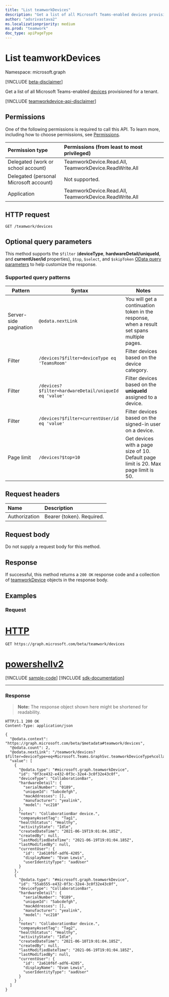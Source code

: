 ```yaml
---
title: "List teamworkDevices"
description: "Get a list of all Microsoft Teams-enabled devices provisioned for a tenant."
author: "adsrivastava2"
ms.localizationpriority: medium
ms.prod: "teamwork"
doc_type: apiPageType
---
```


# List teamworkDevices
Namespace: microsoft.graph

[!INCLUDE [beta-disclaimer](../../includes/beta-disclaimer.md)]

Get a list of all Microsoft Teams-enabled [devices](../resources/teamworkdevice.md) provisioned for a tenant.

[!INCLUDE [teamworkdevice-api-disclaimer](../../includes/teamworkdevice-api-disclaimer.md)]

## Permissions
One of the following permissions is required to call this API. To learn more, including how to choose permissions, see [Permissions](/graph/permissions-reference).

|Permission type|Permissions (from least to most privileged)|
|:---|:---|
|Delegated (work or school account)|TeamworkDevice.Read.All, TeamworkDevice.ReadWrite.All|
|Delegated (personal Microsoft account)|Not supported.|
|Application|TeamworkDevice.Read.All, TeamworkDevice.ReadWrite.All|

## HTTP request

<!-- {
  "blockType": "ignored"
}
-->
``` http
GET /teamwork/devices
```

## Optional query parameters
This method supports the `$filter` (**deviceType**, **hardwareDetail/uniqueId**, and **currentUser/id** properties), `$top`, `$select`, and `$skipToken` [OData query parameters](/graph/query-parameters) to help customize the response.

### Supported query patterns

| Pattern                | Syntax                                 | Notes |
| ---------------------- | -------------------------------------- | ----- |
| Server-side pagination | `@odata.nextLink`                      | You will get a continuation token in the response, when a result set spans multiple pages. |
| Filter                 | `/devices?$filter=deviceType eq 'TeamsRoom'` | Filter devices based on the device category. |
| Filter                 | `/devices?$filter=hardwareDetail/uniqueId eq 'value'` | Filter devices based on the **uniqueId** assigned to a device. |
| Filter                 | `/devices?$filter=currentUser/id eq 'value'` |  Filter devices based on the signed-in user on a device.|
| Page limit             | `/devices?$top=10` | Get devices with a page size of 10. Default page limit is 20. Max page limit is 50. |

## Request headers
|Name|Description|
|:---|:---|
|Authorization|Bearer {token}. Required.|

## Request body
Do not supply a request body for this method.

## Response

If successful, this method returns a `200 OK` response code and a collection of [teamworkDevice](../resources/teamworkdevice.md) objects in the response body.

## Examples

### Request

# [HTTP](#tab/http)
<!-- {
  "blockType": "request",
  "name": "list_teamworkdevice"
}
-->
``` http
GET https://graph.microsoft.com/beta/teamwork/devices
```

# [powershellv2](#tab/powershellv2)
[!INCLUDE [sample-code](../includes/snippets/powershellv2/list-teamworkdevice-powershellv2-snippets.md)]
[!INCLUDE [sdk-documentation](../includes/snippets/snippets-sdk-documentation-link.md)]

---

### Response
>**Note:** The response object shown here might be shortened for readability.
<!-- {
  "blockType": "response",
  "truncated": true,
  "@odata.type": "microsoft.graph.teamworkDevice",
  "isCollection": true
}
-->
``` http
HTTP/1.1 200 OK
Content-Type: application/json

{
  "@odata.context": "https://graph.microsoft.com/beta/$metadata#teamwork/devices",
  "@odata.count": 2,
  "@odata.nextLink": "/teamwork/devices?$filter=deviceType+eq+Microsoft.Teams.GraphSvc.teamworkDeviceType%collaborationBar%27&$top=2&$skiptoken=%2bRID%3a~z9snAP1BE88Zlz0AAAAADg%3d%3d%23RT%3a1%23TRC%3a3%23RTD%3auCNd2ZP%2fZ5zLgoPeFGRGBTMxMzIuMTcuMzJVMTY7NTc7MjEvNTozNjEyM1sA%23ISV%3a2%23IEO%3a65551%23QCF%3a4%23FPC%3aAggBAAAAADgAAPcAAAAAOAAAAQAAAAA4AAACADiI9AAAAAA4AAACABCP9QAAAAA4AAAEAFEu4AD2AAAAADgAAAQANoXZkfcAAAAAOAAABAAlgIiK",
  "value": [
    {
      "@odata.type": "#microsoft.graph.teamworkDevice",
      "id": "0f3ce432-e432-0f3c-32e4-3c0f32e43c0f",
      "deviceType": "CollaborationBar",
      "hardwareDetail": {
        "serialNumber": "0189",
        "uniqueId": "5abcdefgh",
        "macAddresses": [],
        "manufacturer": "yealink",
        "model": "vc210"
      },
      "notes": "CollaborationBar device.",
      "companyAssetTag": "Tag1",
      "healthStatus": "Healthy",
      "activityState": "Idle",
      "createdDateTime": "2021-06-19T19:01:04.185Z",
      "createdBy": null,
      "lastModifiedDateTime": "2021-06-19T19:01:04.185Z",
      "lastModifiedBy": null,
      "currentUser": {
        "id": "2a610f6f-adf6-4205",
        "displayName": "Evan Lewis",
        "userIdentityType": "aadUser"
      }
    },
    {
      "@odata.type": "#microsoft.graph.teamworkDevice",
      "id": "55ab555-e432-0f3c-32e4-3c0f32e43c0f",
      "deviceType": "CollaborationBar",
      "hardwareDetail": {
        "serialNumber": "0189",
        "uniqueId": "5abcdefgh",
        "macAddresses": [],
        "manufacturer": "yealink",
        "model": "vc210"
      },
      "notes": "CollaborationBar device.",
      "companyAssetTag": "Tag2",
      "healthStatus": "Healthy",
      "activityState": "Idle",
      "createdDateTime": "2021-06-10T19:01:04.185Z",
      "createdBy": null,
      "lastModifiedDateTime": "2021-06-19T19:01:04.185Z",
      "lastModifiedBy": null,
      "currentUser": {
        "id": "2a610f6f-adf6-4205",
        "displayName": "Evan Lewis",
        "userIdentityType": "aadUser"
      }
    }
  ]
}
```

